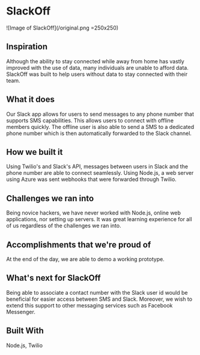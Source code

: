 # SlackOff
![Image of SlackOff](/original.png =250x250)
## Inspiration
Although the ability to stay connected while away from home has vastly improved with the use of data, many individuals are unable to afford data. SlackOff was built to help users without data to stay connected with their team.

## What it does
Our Slack app allows for users to send messages to any phone number that supports SMS capabilities. This allows users to connect with offline members quickly. The offline user is also able to send a SMS to a dedicated phone number which is then automatically forwarded to the Slack channel.

## How we built it
Using Twilio's and Slack's API, messages between users in Slack and the phone number are able to connect seamlessly. Using Node.js, a web server using Azure was sent webhooks that were forwarded through Twilio.

## Challenges we ran into
Being novice hackers, we have never worked with Node.js, online web applications, nor setting up servers. It was great learning experience for all of us regardless of the challenges we ran into.

## Accomplishments that we're proud of
At the end of the day, we are able to demo a working prototype.

## What's next for SlackOff
Being able to associate a contact number with the Slack user id would be beneficial for easier access between SMS and Slack. Moreover, we wish to extend this support to other messaging services such as Facebook Messenger.

## Built With
Node.js, Twilio
